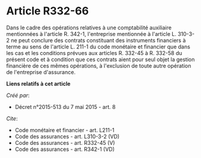 # Article R332-66

Dans le cadre des opérations relatives à une comptabilité auxiliaire mentionnées à l'article R. 342-1, l'entreprise
mentionnée à l'article L. 310-3-2 ne peut conclure des contrats constituant des instruments financiers à terme au sens de
l'article L. 211-1 du code monétaire et financier que dans les cas et les conditions prévues aux articles R. 332-45 à R.
332-58 du présent code et à condition que ces contrats aient pour seul objet la gestion financière de ces mêmes opérations, à
l'exclusion de toute autre opération de l'entreprise d'assurance.

**Liens relatifs à cet article**

_Créé par_:

  - Décret n°2015-513 du 7 mai 2015 - art. 8

_Cite_:

  - Code monétaire et financier - art. L211-1
  - Code des assurances - art. L310-3-2 (VD)
  - Code des assurances - art. R332-45 (V)
  - Code des assurances - art. R342-1 (VD)
